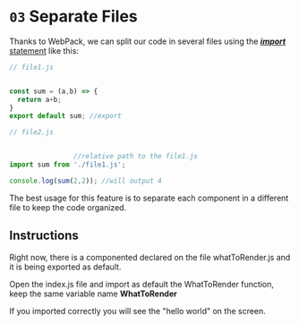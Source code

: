 # `03` Separate Files

Thanks to WebPack, we can split our code in several files using the [***import*** statement](https://breatheco.de/en/lesson/importing-and-exporting-javascript-modules/) like this:

```js
// file1.js


const sum = (a,b) => {
  return a+b;
}
export default sum; //export
```

```js
// file2.js


                //relative path to the file1.js
import sum from './file1.js';

console.log(sum(2,2)); //will output 4
```

The best usage for this feature is to separate each component in a different file to keep the code organized.

## Instructions

Right now, there is a componented declared on the file whatToRender.js and it is being exported as default.

Open the index.js file and import as default the WhatToRender function, keep the same variable name __WhatToRender__

If you imported correctly you will see the "hello world" on the screen.